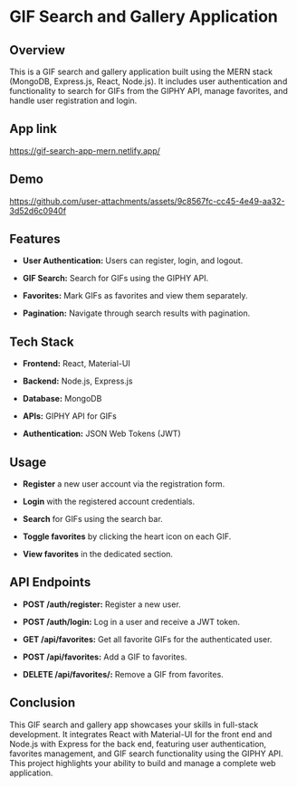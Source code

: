 # GIF Search and Gallery Application

## Overview

This is a GIF search and gallery application built using the MERN stack (MongoDB, Express.js, React, Node.js). It includes user authentication and functionality to search for GIFs from the GIPHY API, manage favorites, and handle user registration and login.

## App link

https://gif-search-app-mern.netlify.app/

## Demo

https://github.com/user-attachments/assets/9c8567fc-cc45-4e49-aa32-3d52d6c0940f

## Features

- **User Authentication:** Users can register, login, and logout.

- **GIF Search:** Search for GIFs using the GIPHY API. 

- **Favorites:** Mark GIFs as favorites and view them separately.

- **Pagination:** Navigate through search results with pagination.

## Tech Stack

- **Frontend:** React, Material-UI

- **Backend:** Node.js, Express.js

- **Database:** MongoDB

- **APIs:** GIPHY API for GIFs

- **Authentication:** JSON Web Tokens (JWT)

## Usage

- **Register** a new user account via the registration form.

- **Login** with the registered account credentials.

- **Search** for GIFs using the search bar.

- **Toggle favorites** by clicking the heart icon on each GIF.

- **View favorites** in the dedicated section.

## API Endpoints

- **POST /auth/register:** Register a new user.

- **POST /auth/login:** Log in a user and receive a JWT token.

- **GET /api/favorites:** Get all favorite GIFs for the authenticated user.

- **POST /api/favorites:** Add a GIF to favorites.

- **DELETE /api/favorites/:** Remove a GIF from favorites.

## Conclusion

This GIF search and gallery app showcases your skills in full-stack development. It integrates React with Material-UI for the front end and Node.js with Express for the back end, featuring user authentication, favorites management, and GIF search functionality using the GIPHY API. This project highlights your ability to build and manage a complete web application.